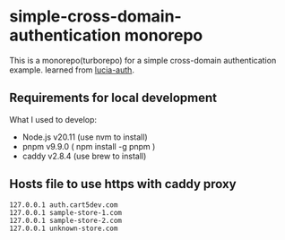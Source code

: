 # simple-cross-domain-authentication monorepo

This is a monorepo(turborepo) for a simple cross-domain authentication example.
learned from <a href="https://lucia-auth.com/" target="_blank">lucia-auth</a>.

## Requirements for local development

What I used to develop:

- Node.js v20.11 (use nvm to install)
- pnpm v9.9.0 ( npm install -g pnpm )
- caddy v2.8.4 (use brew to install)

## Hosts file to use https with caddy proxy

```
127.0.0.1 auth.cart5dev.com
127.0.0.1 sample-store-1.com
127.0.0.1 sample-store-2.com
127.0.0.1 unknown-store.com
```
